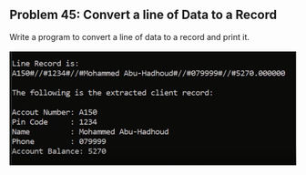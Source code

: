 ## Problem 45: Convert a line of Data to a Record

Write a program to convert a line of data to a record and print it.
<br><br>
<img src = "output-problem45.png" alt ="Output Example of problem 45"/>
